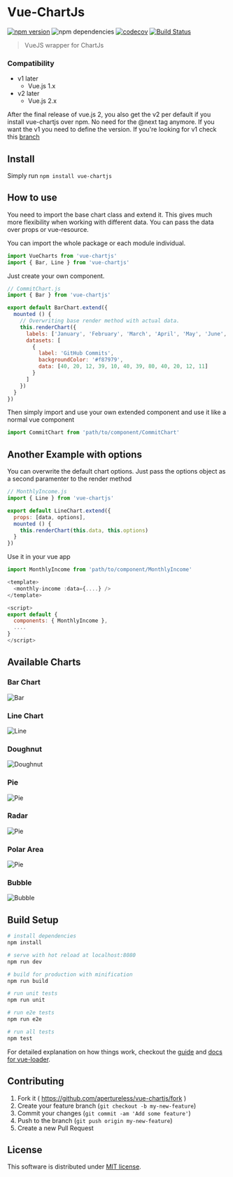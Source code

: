 # Vue-ChartJs

[![npm version](https://badge.fury.io/js/vue-chartjs.svg)](https://badge.fury.io/js/vue-chartjs) ![npm dependencies](https://david-dm.org/apertureless/vue-chartjs.svg) [![codecov](https://codecov.io/gh/apertureless/vue-chartjs/branch/master/graph/badge.svg)](https://codecov.io/gh/apertureless/vue-chartjs) [![Build Status](https://travis-ci.org/apertureless/vue-chartjs.svg?branch=master)](https://travis-ci.org/apertureless/vue-chartjs)

> VueJS wrapper for ChartJs

### Compatibility

- v1 later
  - Vue.js 1.x
- v2 later
  - Vue.js 2.x

After the final release of vue.js 2, you also get the v2 per default if you install vue-chartjs over npm.
No need for the @next tag anymore. If you want the v1 you need to define the version.
If you're looking for v1 check this [branch](https://github.com/apertureless/vue-chartjs/tree/release/1.1.3)

## Install

Simply run `npm install vue-chartjs`

## How to use

You need to import the base chart class and extend it. This gives much more flexibility when working with different data. You can pass the data over props or vue-resource.

You can import the whole package or each module individual.

```javascript
import VueCharts from 'vue-chartjs'
import { Bar, Line } from 'vue-chartjs'
```

Just create your own component.

```javascript
// CommitChart.js
import { Bar } from 'vue-chartjs'

export default BarChart.extend({
  mounted () {
    // Overwriting base render method with actual data.
    this.renderChart({
      labels: ['January', 'February', 'March', 'April', 'May', 'June', 'July', 'August', 'September', 'October', 'November', 'December'],
      datasets: [
        {
          label: 'GitHub Commits',
          backgroundColor: '#f87979',
          data: [40, 20, 12, 39, 10, 40, 39, 80, 40, 20, 12, 11]
        }
      ]
    })
  }
})
```

Then simply import and use your own extended component and use it like a normal vue component

```javascript
import CommitChart from 'path/to/component/CommitChart'
```

## Another Example with options

You can overwrite the default chart options. Just pass the options object as a second paramenter to the render method

```javascript
// MonthlyIncome.js
import { Line } from 'vue-chartjs'

export default LineChart.extend({
  props: [data, options],
  mounted () {
    this.renderChart(this.data, this.options)
  }
})
```

Use it in your vue app

```javascript
import MonthlyIncome from 'path/to/component/MonthlyIncome'

<template>
  <monthly-income :data={....} />
</template>

<script>
export default {
  components: { MonthlyIncome },
  ....
}
</script>
```

## Available Charts

### Bar Chart

![Bar](assets/bar.png)

### Line Chart

![Line](assets/line.png)

### Doughnut

![Doughnut](assets/doughnut.png)

### Pie

![Pie](assets/pie.png)

### Radar

![Pie](assets/radar.png)

### Polar Area

![Pie](assets/polar.png)

### Bubble

![Bubble](assets/bubble.png)

## Build Setup

``` bash
# install dependencies
npm install

# serve with hot reload at localhost:8080
npm run dev

# build for production with minification
npm run build

# run unit tests
npm run unit

# run e2e tests
npm run e2e

# run all tests
npm test
```

For detailed explanation on how things work, checkout the [guide](http://vuejs-templates.github.io/webpack/) and [docs for vue-loader](http://vuejs.github.io/vue-loader).

## Contributing

1. Fork it ( https://github.com/apertureless/vue-chartjs/fork )
2. Create your feature branch (`git checkout -b my-new-feature`)
3. Commit your changes (`git commit -am 'Add some feature'`)
4. Push to the branch (`git push origin my-new-feature`)
5. Create a new Pull Request

## License

This software is distributed under [MIT license](LICENSE.txt).
